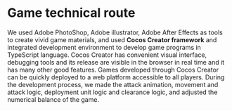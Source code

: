 # Game technical route 

  We used Adobe PhotoShop, Adobe illustrator, Adobe After Effects as tools to create vivid game materials, and used **Cocos Creator framework** and integrated development environment to develop game programs in TypeScript language. Cocos Creator has convenient visual interface, debugging tools and its release are visible in the browser in real time and it has many other good features. Games developed through Cocos Creator can be quickly deployed to a web platform accessible to all players. During the development process, we made the attack animation, movement and attack logic, deployment unit logic and clearance logic, and adjusted the numerical balance of the game.
